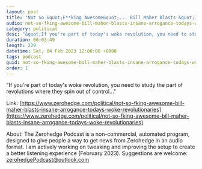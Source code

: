 ```yaml
---
layout: post
title: "Not So &quot;F**king Awesome&quot;... Bill Maher Blasts &quot;Insane Arrogance&quot; Of Today's 'Woke Revolutionaries'"
audio: not-so-fking-awesome-bill-maher-blasts-insane-arrogance-todays-woke-revolutionaries-2
category: political
desc: "&quot;If you're part of today's woke revolution, you need to study the part of revolutions where they spin out of control...&quot;"
duration: 00:03:49
length: 229
datetime: Sat, 04 Feb 2023 12:00:00 +0000
tags: podcast
guid: not-so-fking-awesome-bill-maher-blasts-insane-arrogance-todays-woke-revolutionaries-0
order: 1
---
```

&quot;If you're part of today's woke revolution, you need to study the part of revolutions where they spin out of control...&quot;

Link: [https://www.zerohedge.com/political/not-so-fking-awesome-bill-maher-blasts-insane-arrogance-todays-woke-revolutionaries](https://www.zerohedge.com/political/not-so-fking-awesome-bill-maher-blasts-insane-arrogance-todays-woke-revolutionaries)

About: The Zerohedge Podcast is a non-commercial, automated program, designed to give people a way to get news from Zerohedge in an audio format.  I am actively working on tweaking and improving the setup to create a better listening experience (February 2023).  Suggestions are welcome: [zerohedgePodcast@outlook.com](mailto:zerohedgePodcast@outlook.com)